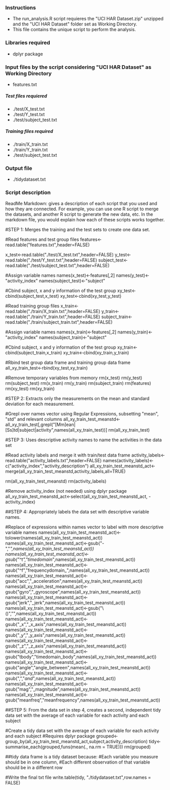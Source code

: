 ### Instructions

* The run_analysis.R script requieres the "UCI HAR Dataset.zip" unzipped and the "UCI HAR Dataset" folder set as Working Directory.
* This file contains the unique script to perform the analysis.

### Libraries required

* dplyr package

### Input files by the script considering "UCI HAR Dataset" as Working Directory

* features.txt
##### Test files requiered
* ./test/X_test.txt
* ./test/Y_test.txt
* ./test/subject_test.txt

##### Training files required
* ./train/X_train.txt
* ./train/Y_train.txt
* ./test/subject_test.txt

### Output file

* ./tidydataset.txt

### Script description


ReadMe Markdown: gives a description of each script that you used and how they are connected. For example, you can use one R script to merge the datasets, and another R script to generate the new data, etc. In the markdown file, you would explain how each of these scripts works together.




#STEP 1: Merges the training and the test sets to create one data set.

#Read features and test group files
features<-read.table("features.txt",header=FALSE)

x_test<-read.table("./test/X_test.txt",header=FALSE)
y_test<-read.table("./test/Y_test.txt",header=FALSE)
subject_test<-read.table("./test/subject_test.txt",header=FALSE)

#Assign variable names
names(x_test)<-features[,2]
names(y_test)<-"activity_index"
names(subject_test)<-"subject"

#Cbind subject, x and y information of the test group
xy_test<-cbind(subject_test,x_test)
xy_test<-cbind(xy_test,y_test)

#Read training group files
x_train<-read.table("./train/X_train.txt",header=FALSE)
y_train<-read.table("./train/Y_train.txt",header=FALSE)
subject_train<-read.table("./train/subject_train.txt",header=FALSE)

#Assign variable names
names(x_train)<-features[,2]
names(y_train)<-"activity_index"
names(subject_train)<-"subject"

#Cbind subject, x and y information of the test group
xy_train<-cbind(subject_train,x_train)
xy_train<-cbind(xy_train,y_train)

#Rbind test group data frame and training group data frame
all_xy_train_test<-rbind(xy_test,xy_train)

#Remove temporary variables from memory
rm(x_test)
rm(y_test)
rm(subject_test)
rm(x_train)
rm(y_train)
rm(subject_train)
rm(features)
rm(xy_test)
rm(xy_train)

#STEP 2: Extracts only the measurements on the mean and standard deviation for each measurement. 

#Grepl over names vector using Regular Expressions, subsetting "mean", "std" and relevant columns
all_xy_train_test_meanstd<-all_xy_train_test[,grepl("[Mm]ean|[Ss]td|subject|activity",names(all_xy_train_test))]
rm(all_xy_train_test)

#STEP 3: Uses descriptive activity names to name the activities in the data set


#Read activity labels and merge it with train/test data frame
activity_labels<-read.table("activity_labels.txt",header=FALSE)
names(activity_labels)<-c("activity_index","activity_description")
all_xy_train_test_meanstd_act<-merge(all_xy_train_test_meanstd,activity_labels,all=TRUE)

rm(all_xy_train_test_meanstd)
rm(activity_labels)

#Remove activity_index (not needed) using dplyr package
all_xy_train_test_meanstd_act<-select(all_xy_train_test_meanstd_act, -activity_index)

##STEP 4: Appropriately labels the data set with descriptive variable names. 

#Replace of expressions within names vector to label with more descriptive variable names
names(all_xy_train_test_meanstd_act)<-tolower(names(all_xy_train_test_meanstd_act))
names(all_xy_train_test_meanstd_act)<-gsub("-","_",names(all_xy_train_test_meanstd_act))
names(all_xy_train_test_meanstd_act)<-gsub("^t","timedomain_",names(all_xy_train_test_meanstd_act))
names(all_xy_train_test_meanstd_act)<-gsub("^f","frequencydomain_",names(all_xy_train_test_meanstd_act))
names(all_xy_train_test_meanstd_act)<-gsub("acc","_acceleration",names(all_xy_train_test_meanstd_act))
names(all_xy_train_test_meanstd_act)<-gsub("gyro","_gyroscope",names(all_xy_train_test_meanstd_act))
names(all_xy_train_test_meanstd_act)<-gsub("jerk","_jerk",names(all_xy_train_test_meanstd_act))
names(all_xy_train_test_meanstd_act)<-gsub("\\()","",names(all_xy_train_test_meanstd_act))
names(all_xy_train_test_meanstd_act)<-gsub("_x","_x_axis",names(all_xy_train_test_meanstd_act))
names(all_xy_train_test_meanstd_act)<-gsub("_y","_y_axis",names(all_xy_train_test_meanstd_act))
names(all_xy_train_test_meanstd_act)<-gsub("_z","_z_axis",names(all_xy_train_test_meanstd_act))
names(all_xy_train_test_meanstd_act)<-gsub("tbody","timedomain_body",names(all_xy_train_test_meanstd_act))
names(all_xy_train_test_meanstd_act)<-gsub("angle","angle_between",names(all_xy_train_test_meanstd_act))
names(all_xy_train_test_meanstd_act)<-gsub(",","_and_",names(all_xy_train_test_meanstd_act))
names(all_xy_train_test_meanstd_act)<-gsub("mag","_magnitude",names(all_xy_train_test_meanstd_act))
names(all_xy_train_test_meanstd_act)<-gsub("meanfreq","meanfrequency",names(all_xy_train_test_meanstd_act))

##STEP 5: From the data set in step 4, creates a second, independent tidy data set with the average of each variable for each activity and each subject

#Create a tidy data set with the average of each variable for each activity and each subject
#Requires dplyr package
grouped<-group_by(all_xy_train_test_meanstd_act,subject,activity_description)
tidy<-summarise_each(grouped,funs(mean(., na.rm = TRUE)))
rm(grouped)

##tidy data frame is a tidy dataset because:
#Each variable you measure should be in one column, 
#Each different observation of that variable should be in a different row

#Write the final txt file
write.table(tidy, "./tidydataset.txt",row.names = FALSE)
